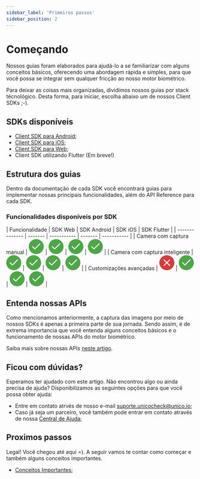 ```yaml
---
sidebar_label: 'Primeiros passos'
sidebar_position: 2
---
```


# Começando

Nossos guias foram elaborados para ajudá-lo a se familiarizar com alguns conceitos básicos, oferecendo uma abordagem rápida e simples, para que você possa se integrar sem qualquer fricção ao nosso motor biométrico.

Para deixar as coisas mais organizadas, dividimos nossos guias por stack técnológico. Desta forma, para iniciar, escolha abaixo um de nossos Client SDKs ;-).

## SDKs disponíveis

- [Client SDK para Android](guias/android/overview);
- [Client SDK para iOS](guias/iOS/overview);
- [Client SDK para Web](guias/web/overview);
- Client SDK utilizando Flutter (Em breve!)

## Estrutura dos guias

Dentro da documentação de cada SDK você encontrará guias para implementar nossas principais funcionalidades, além do API Reference para cada SDK.

### Funcionalidades disponíveis por SDK

<div className="compatibility-table">

| Funcionalidade | SDK Web | SDK Android | SDK iOS | SDK Flutter |
| -------------- | ------- | ----------- | ------- | ----------- |
| Camera com captura manual | ![Supported](/img/icons/yes.svg) | ![Supported](/img/icons/yes.svg) | ![Supported](/img/icons/yes.svg) | ![Supported](/img/icons/yes.svg) |
| Camera com captura inteligente | ![Supported](/img/icons/yes.svg) | ![Supported](/img/icons/yes.svg) | ![Supported](/img/icons/yes.svg) | ![Supported](/img/icons/yes.svg) |
| Customizações avançadas | ![Not supported](/img/icons/no.svg)  | ![Supported](/img/icons/yes.svg) | ![Supported](/img/icons/yes.svg) | ![Supported](/img/icons/yes.svg) |

</div>

## Entenda nossas APIs

Como mencionamos anteriormente, a captura das imagens por meio de nossos SDKs é apenas a primeira parte de sua jornada. Sendo assim, é de extrema importancia que você entenda alguns conceitos básicos e o funcionamento de nossas APIs do motor biométrico.

Saiba mais sobre nossas APIs [neste artigo](conceitos-importantes).

## Ficou com dúvidas?

Esperamos ter ajudado com este artigo. Não encontrou algo ou ainda precisa de ajuda? Disponibilizamos as seguintes opções para que você possa obter ajuda:

- Entre em contato atrvés de nosso e-mail [suporte.unicocheck@unico.io](mailto:suporte.unicocheck@unico.io);
- Caso já seja um parceiro, você também pode entrar em contato através de nossa [Central de Ajuda](https://ajuda.unico.io/hc/pt-br/categories/360002344171);

## Proximos passos

Legal! Você chegou até aqui =). A seguir vamos te contar como começar e também alguns conceitos importantes.

- [Conceitos Importantes](conceitos-importantes);

